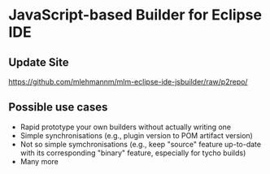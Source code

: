 JavaScript-based Builder for Eclipse IDE
========================================

Update Site
-----------

https://github.com/mlehmannm/mlm-eclipse-ide-jsbuilder/raw/p2repo/

Possible use cases
------------------

* Rapid prototype your own builders without actually writing one
* Simple synchronisations (e.g., plugin version to POM artifact version)
* Not so simple symchronisations (e.g., keep "source" feature up-to-date with its corresponding "binary" feature, especially for tycho builds)
* Many more

